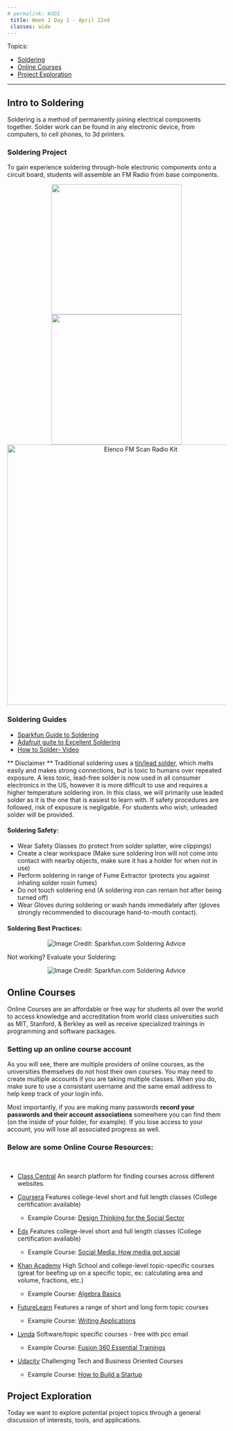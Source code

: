 ```yaml
---
# permalink: W3D1
 title: Week 2 Day 1 - April 22nd
 classes: wide
---
```


Topics:
- [Soldering](#soldering)
- [Online Courses](#MOOCs)
- [Project Exploration](#proj)



----------------------

<a name="soldering"></a>
## Intro to Soldering

Soldering is a method of permanently joining electrical components together. Solder work can be found in any electronic device, from computers, to cell phones, to 3d printers.

### Soldering Project

To gain experience soldering through-hole electronic components onto a circuit board, students will assemble an FM Radio from base components.

<p align="center">
<img width="300" src="/assets/images/radio/radio1.jpg">
<img width="300" src="/assets/images/radio/radio2.jpg">
<br>
<img width="600" src="/assets/images/radio/radio3.jpg" title="Elenco FM Scan Radio Kit">
</p>


### Soldering Guides

- [Sparkfun Guide to Soldering](https://learn.sparkfun.com/tutorials/how-to-solder-through-hole-soldering)
- [Adafruit guite to Excellent Soldering](https://learn.adafruit.com/adafruit-guide-excellent-soldering/tools)
- [How to Solder- Video](https://youtu.be/QKbJxytERvg)


** Disclaimer ** Traditional soldering uses a [tin/lead solder](/assets/PDF/SolderMSDS.pdf), which melts easily and makes strong connections, but is toxic to humans over repeated exposure. A less toxic, lead-free solder is now used in all consumer electronics in the US, however it is more difficult to use and requires a higher temperature soldering iron. In this class, we will primarily use leaded solder as it is the one that is easiest to learn with. If safety procedures are followed, risk of exposure is negligable. For students who wish, unleaded solder will be provided. 

#### Soldering Safety:
- Wear Safety Glasses (to protect from solder splatter, wire clippings)
- Create a clear workspace (Make sure soldering Iron will not come into contact with nearby objects, make sure it has a holder for when not in use)
- Perform soldering in range of Fume Extractor (protects you against inhaling solder rosin fumes)
- Do not touch soldering end (A soldering iron can remain hot after being turned off)
- Wear Gloves during soldering or wash hands immediately after (gloves strongly recommended to discourage hand-to-mouth contact).

#### Soldering Best Practices:

<p align="center">
<img src="/assets/images/soldermethod.jpg"
title="Image Credit: Sparkfun.com Soldering Advice">
</p>

 Not working? Evaluate your Soldering:
 
 <p align="center">
 <img src="/assets/images/solderingresults.jpg"
 title="Image Credit: Sparkfun.com Soldering Advice">
 </p>

<a name="MOOCs"></a>
## Online Courses ###

Online Courses are an affordable or free way for students all over the world to access knowledge and accreditation from world class universities such as MIT, Stanford, & Berkley as well as receive specialized trainings in programming and software packages.

### Setting up an online course account

As you will see, there are multiple providers of online courses, as the universities themselves do not host their own courses. You may need to create multiple accounts if you are taking multiple classes. When you do, make sure to use a consistant username and the same email address to help keep track of your login info.

Most importantly, if you are making many passwords **record your passwords and their account associations** somewhere you can find them (on the inside of your folder, for example). If you lose access to your account, you will lose all associated progress as well.

### Below are some Online Course Resources:
<br>

- [Class Central](https://www.Classcentral.com/)
An search platform for finding courses across different websites.
- [Coursera](https://www.coursera.org) 
Features college-level short and full length classes (College certification available)
	- Example Course: [Design Thinking for the Social Sector](https://www.coursera.org/learn/uva-darden-design-thinking-social-sector?ranMID=40328&ranEAID=SAyYsTvLiGQ&ranSiteID=SAyYsTvLiGQ-xuiWmMNhvC6iTmDItDc60A&siteID=SAyYsTvLiGQ-xuiWmMNhvC6iTmDItDc60A&utm_content=10&utm_medium=partners&utm_source=linkshare&utm_campaign=SAyYsTvLiGQ)
	
- [Edx](https://www.edx.org/)
Features college-level short and full length classes (College certification available)
	- Example Course: [Social Media: How media got social](https://www.edx.org/course/social-media-how-media-got-social)
- [Khan Academy](https://www.khanacademy.org)
High School and college-level topic-specific courses (great for beefing up on a specific topic, ex: calculating area and volume, fractions, etc.)
	- Example Course: [Algebra Basics](https://www.khanacademy.org/math/algebra-basics)
	
- [FutureLearn](https://www.futurelearn.com/)
Features a range of short and long form topic courses
	- Example Course: [Writing Applications](https://www.futurelearn.com/courses/writing-applications?utm_campaign=Courses+feed&utm_medium=courses-feed&utm_source=courses-feed&utm_source=RakutenMarketing&utm_medium=Affiliate&utm_campaign=3347507:Class+Central&utm_content=10:1&utm_term=USNetwork&ranMID=44015&ranEAID=SAyYsTvLiGQ&ranSiteID=SAyYsTvLiGQ-MJ1mE.g8ZPb4JH51fLeEMQ)
	
- [Lynda](https://www.lynda.com/)
Software/topic specific courses - free with pcc email
	- Example Course: [Fusion 360 Essential Trainings](https://www.lynda.com/Fusion-360-tutorials/Fusion-360-Essential-Training/614292-2.html?srchtrk=index%3a1%0alinktypeid%3a2%0aq%3afusion+360%0apage%3a1%0as%3arelevance%0asa%3atrue%0aproducttypeid%3a2)
	
- [Udacity](https://udacity.com/)
Challenging Tech and Business Oriented Courses
	- Example Course: [How to Build a Startup](https://www.udacity.com/course/how-to-build-a-startup--ep245)
	

<a name="proj"></a>

## Project Exploration 

Today we want to explore potential project topics through a general discussion of interests, tools, and applications. 


